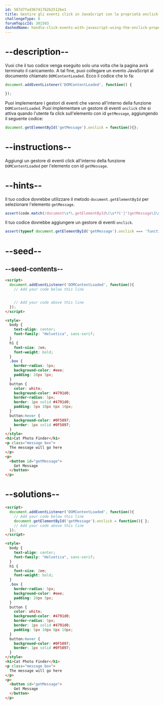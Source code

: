 ```yaml
---
id: 587d7fad367417b2b2512be1
title: Gestire gli eventi click in JavaScript con la proprietà onclick
challengeType: 6
forumTopicId: 301503
dashedName: handle-click-events-with-javascript-using-the-onclick-property
---
```


# --description--

Vuoi che il tuo codice venga eseguito solo una volta che la pagina avrà terminato il caricamento. A tal fine, puoi collegare un evento JavaScript al documento chiamato `DOMContentLoaded`. Ecco il codice che lo fa:

```js
document.addEventListener('DOMContentLoaded', function() {

});
```

Puoi implementare i gestori di eventi che vanno all'interno della funzione `DOMContentLoaded`. Puoi implementare un gestore di eventi `onclick` che si attiva quando l'utente fa click sull'elemento con id `getMessage`, aggiungendo il seguente codice:

```js
document.getElementById('getMessage').onclick = function(){};
```

# --instructions--

Aggiungi un gestore di eventi click all'interno della funzione `DOMContentLoaded` per l'elemento con id `getMessage`.

# --hints--

Il tuo codice dovrebbe utilizzare il metodo `document.getElementById` per selezionare l'elemento `getMessage`.

```js
assert(code.match(/document\s*\.getElementById\(\s*?('|")getMessage\1\s*?\)/g));
```

Il tuo codice dovrebbe aggiungere un gestore di eventi `onclick`.

```js
assert(typeof document.getElementById('getMessage').onclick === 'function');
```

# --seed--

## --seed-contents--

```html
<script>
  document.addEventListener('DOMContentLoaded', function(){
    // Add your code below this line


    // Add your code above this line
  });
</script>

<style>
  body {
    text-align: center;
    font-family: "Helvetica", sans-serif;
  }
  h1 {
    font-size: 2em;
    font-weight: bold;
  }
  .box {
    border-radius: 5px;
    background-color: #eee;
    padding: 20px 5px;
  }
  button {
    color: white;
    background-color: #4791d0;
    border-radius: 5px;
    border: 1px solid #4791d0;
    padding: 5px 10px 8px 10px;
  }
  button:hover {
    background-color: #0F5897;
    border: 1px solid #0F5897;
  }
</style>
<h1>Cat Photo Finder</h1>
<p class="message box">
  The message will go here
</p>
<p>
  <button id="getMessage">
    Get Message
  </button>
</p>
```

# --solutions--

```html
<script>
  document.addEventListener('DOMContentLoaded', function(){
    // Add your code below this line
    document.getElementById('getMessage').onclick = function(){ };
    // Add your code above this line
  });
</script>

<style>
  body {
    text-align: center;
    font-family: "Helvetica", sans-serif;
  }
  h1 {
    font-size: 2em;
    font-weight: bold;
  }
  .box {
    border-radius: 5px;
    background-color: #eee;
    padding: 20px 5px;
  }
  button {
    color: white;
    background-color: #4791d0;
    border-radius: 5px;
    border: 1px solid #4791d0;
    padding: 5px 10px 8px 10px;
  }
  button:hover {
    background-color: #0F5897;
    border: 1px solid #0F5897;
  }
</style>
<h1>Cat Photo Finder</h1> 
<p class="message box">
  The message will go here
</p>
<p>
  <button id="getMessage">
    Get Message
  </button>
</p>
```

